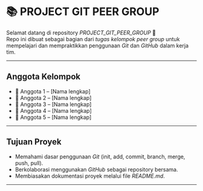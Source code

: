 # 📚 PROJECT GIT PEER GROUP

Selamat datang di repository *PROJECT_GIT_PEER_GROUP* 🎉  
Repo ini dibuat sebagai bagian dari *tugas kelompok peer group* untuk mempelajari dan mempraktikkan penggunaan *Git* dan *GitHub* dalam kerja tim.

---

## Anggota Kelompok
- 👤 Anggota 1 – [Nama lengkap]
- 👤 Anggota 2 – [Nama lengkap]
- 👤 Anggota 3 – [Nama lengkap]
- 👤 Anggota 4 – [Nama lengkap]
- 👤 Anggota 5 – [Nama lengkap]

---

##  Tujuan Proyek
- Memahami dasar penggunaan *Git* (init, add, commit, branch, merge, push, pull).
- Berkolaborasi menggunakan *GitHub* sebagai repository bersama.
- Membiasakan dokumentasi proyek melalui file *README.md*.

---


